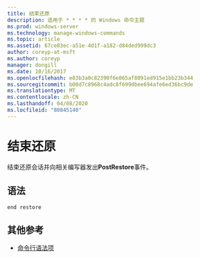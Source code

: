 ```yaml
---
title: 结束还原
description: 适用于 * * * * 的 Windows 命令主题
ms.prod: windows-server
ms.technology: manage-windows-commands
ms.topic: article
ms.assetid: 67ce83ec-a51e-4d1f-a182-d84ded999dc3
author: coreyp-at-msft
ms.author: coreyp
manager: dongill
ms.date: 10/16/2017
ms.openlocfilehash: e83b3a0c82390f6e865af8091ed915e1bb23b344
ms.sourcegitcommit: b00d7c8968c4adc8f699dbee694afe6ed36bc9de
ms.translationtype: MT
ms.contentlocale: zh-CN
ms.lasthandoff: 04/08/2020
ms.locfileid: "80845140"
---
```

# <a name="end-restore"></a>结束还原



结束还原会话并向相关编写器发出**PostRestore**事件。

## <a name="syntax"></a>语法

```
end restore
```

## <a name="additional-references"></a>其他参考

- [命令行语法项](command-line-syntax-key.md)